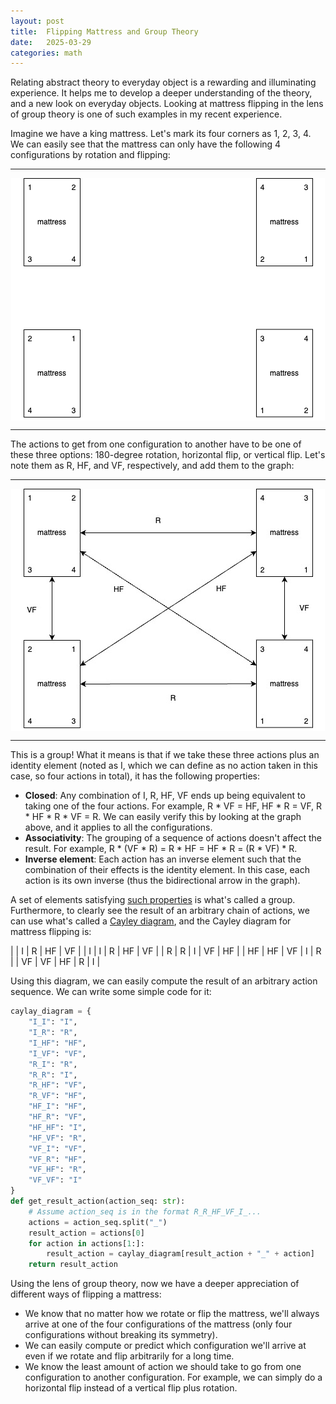 ```yaml
---
layout: post
title:  Flipping Mattress and Group Theory
date:   2025-03-29
categories: math
---
```

Relating abstract theory to everyday object is a rewarding and illuminating experience. It helps me to develop a deeper understanding of the theory, and a new look on everyday objects. Looking at mattress flipping in the lens of group theory is one of such examples in my recent experience.

Imagine we have a king mattress. Let's mark its four corners as 1, 2, 3, 4. We can easily see that the mattress can only have the following 4 configurations by rotation and flipping:

---
<img src="/assets/images/flip_mattress/configs.png" alt="Mattress Config" style="display: block; margin: auto;" />

---
The actions to get from one configuration to another have to be one of these three options: 180-degree rotation, horizontal flip, or vertical flip. Let's note them as R, HF, and VF, respectively, and add them to the graph:

---
<img src="/assets/images/flip_mattress/actions.jpg" alt="Mattress Config" style="display: block; margin: auto;" />

---
This is a group! What it means is that if we take these three actions plus an identity element (noted as I, which we can define as no action taken in this case, so four actions in total), it has the following properties:
* **Closed**: Any combination of I, R, HF, VF ends up being equivalent to taking one of the four actions. For example, R * VF = HF, HF * R = VF, R * HF * R * VF = R. We can easily verify this by looking at the graph above, and it applies to all the configurations.
* **Associativity**: The grouping of a sequence of actions doesn't affect the result. For example, R * (VF * R) = R * HF = HF * R = (R * VF) * R.
* **Inverse element**: Each action has an inverse element such that the combination of their effects is the identity element. In this case, each action is its own inverse (thus the bidirectional arrow in the graph).

A set of elements satisfying [such properties](https://en.wikipedia.org/wiki/Group_(mathematics)) is what's called a group. Furthermore, to clearly see the result of an arbitrary chain of actions, we can use what's called a [Cayley diagram](https://en.wikipedia.org/wiki/Cayley_graph), and the Cayley diagram for mattress flipping is:

|    | I  | R  | HF | VF |
| I  | I  | R  | HF | VF |
| R  | R  | I  | VF | HF |
| HF | HF | VF | I  | R  |
| VF | VF | HF | R  | I  |

Using this diagram, we can easily compute the result of an arbitrary action sequence. We can write some simple code for it:
```python
caylay_diagram = {
    "I_I": "I",
    "I_R": "R",
    "I_HF": "HF",
    "I_VF": "VF",
    "R_I": "R",
    "R_R": "I",
    "R_HF": "VF",
    "R_VF": "HF",
    "HF_I": "HF",
    "HF_R": "VF",
    "HF_HF": "I",
    "HF_VF": "R",
    "VF_I": "VF",
    "VF_R": "HF",
    "VF_HF": "R",
    "VF_VF": "I"
}
def get_result_action(action_seq: str):
    # Assume action_seq is in the format R_R_HF_VF_I_...
    actions = action_seq.split("_")
    result_action = actions[0]
    for action in actions[1:]:
        result_action = caylay_diagram[result_action + "_" + action]
    return result_action
```

Using the lens of group theory, now we have a deeper appreciation of different ways of flipping a mattress:
* We know that no matter how we rotate or flip the mattress, we'll always arrive at one of the four configurations of the mattress (only four configurations without breaking its symmetry).
* We can easily compute or predict which configuration we'll arrive at even if we rotate and flip arbitrarily for a long time.
* We know the least amount of action we should take to go from one configuration to another configuration. For example, we can simply do a horizontal flip instead of a vertical flip plus rotation.